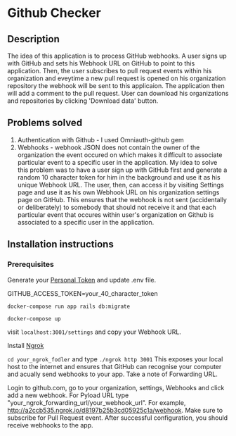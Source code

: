 # Github Checker

## Description
The idea of this application is to process GitHub webhooks. A user signs up with GitHub and sets his Webhook URL on GitHub to point to this application. Then, the user subscribes to pull request events within his organization and eveytime a new pull request is opened on his organization repository the webhook will be sent to this applicaion. The application then will add a comment to the pull request. User can download his organizations and repositories by clicking 'Download data' button.

## Problems solved
1. Authentication with Github - I used Omniauth-github gem
2. Webhooks - webhook JSON does not contain the owner of the organization the event occured on which makes it difficult to associate particular event to a specific user in the application. My idea to solve this problem was to have a user sign up with GitHub first and generate a random 10 character token for him in the background and use it as his unique Webhook URL. The user, then, can access it by visiting Settings page and use it as his own Webhook URL on his organization settings page on GitHub. This ensures that the webhook is not sent (accidentally or deliberately) to somebody that should not receive it and that each particular event that occures within user's organization on Github is associated to a specific user in the application.

## Installation instructions
### Prerequisites

Generate your [Personal Token](https://github.com/settings/tokens) and update .env file.

GITHUB_ACCESS_TOKEN=your_40_character_token

```docker-compose run app rails db:migrate```

```docker-compose up```

visit ```localhost:3001/settings``` and copy your Webhook URL.

Install [Ngrok](https://ngrok.com/)

```cd your_ngrok_fodler``` and type ```./ngrok http 3001``` This exposes your local host to the internet and ensures that GitHub can recognise your computer and acually send webhooks to your app. Take a note of Forwarding URL.

Login to github.com, go to your organization, settings, Webhooks and click add a new webhook. For Pyload URL type "your_ngrok_forwarding_url/your_webhook_url". For example, http://a2ccb535.ngrok.io/d8197b25b3cd05925c1a/webhook. Make sure to subscribe for Pull Request event. After successful configuration, you should receive webhooks to the app.


